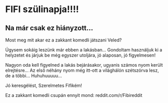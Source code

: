 # FIFI szülinapja!!!!
## Na már csak ez hiányzott...
Most meg mit akar ez a zakkant komedli játszani Veled?

Úgysem sokáig leszünk már ebben a lakásban... Gondoltam használjuk ki a helyzetet és járjuk be még egyszer utoljára, jó alaposan, jó figyelmesen!

Nagyon oda kell figyelned a lakás bejárásakor, ugyanis számos nyom került elrejtésre... Az első néhány nyom még itt-ott a világhálón szétszórva lesz, de a többi... Huhuhuuuuu...

Jó keresgélést, Szerelmetes Fifikém!

Ez a zakkant komedli csupán ennyit mond:
reddit.com/r/Fibireddit
